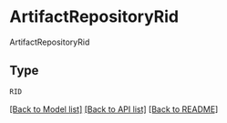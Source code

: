 # ArtifactRepositoryRid

ArtifactRepositoryRid

## Type
```python
RID
```


[[Back to Model list]](../../README.md#models-v2-link) [[Back to API list]](../../README.md#documentation-for-api-endpoints) [[Back to README]](../../README.md)
